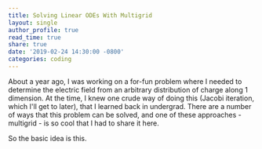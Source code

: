 ```yaml
---
title: Solving Linear ODEs With Multigrid
layout: single
author_profile: true
read_time: true
share: true
date: '2019-02-24 14:30:00 -0800'
categories: coding
---
```


About a year ago, I was working on a for-fun problem where I needed to determine the electric field from an arbitrary
distribution of charge along 1 dimension. At the time, I knew one crude way of doing this (Jacobi iteration,
which I'll get to later), that I learned back in undergrad. There are a number of ways that this problem can be solved,
and one of these approaches - multigrid - is so cool that I had to share it here.

So the basic idea is this.